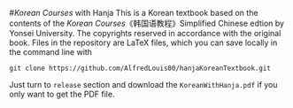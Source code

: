 #*Korean Courses* with Hanja
This is a Korean textbook based on the contents of the *Korean Courses*《韩国语教程》Simplified Chinese edtion by Yonsei University. The copyrights reserved in accordance with the original book.
Files in the repository are LaTeX files, which you can save locally in the command line with 
```
git clone https://github.com/AlfredLouis00/hanjaKoreanTextbook.git
```
Just turn to `release` section and download the `KoreanWithHanja.pdf` if you only want to get the PDF file.